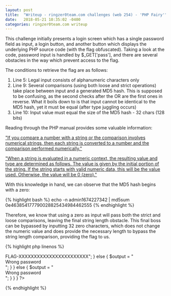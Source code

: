 ```yaml
---
layout: post
title:  "Writeup - ringzer0team.com challenges (web 254) - 'PHP Fairy'"
date:   2018-05-21 10:35:02 -0400
categories: ringzer0team.com writeup
---
```


This challenge initially presents a login screen which has a single password field as input, a login button, and another button which displays the underlying PHP source code (with the flag obfuscated). Taking a look at the code, password input is handled by $_GET['pass'], and there are several obstacles in the way which prevent access to the flag.

The conditions to retrieve the flag are as follows:
1. Line 5: Legal input consists of alphanumeric characters only
2. Line 9: Several comparisons (using both loose and strict operations) take place between input and a generated MD5 hash. This is supposed to be confusing, as the second checks after the OR are the first ones in reverse. What it boils down to is that input cannot be identical to the MD5 hash, yet it must be equal (after type juggling occurs)
3. Line 10: Input value must equal the size of the MD5 hash - 32 chars (128 bits)

Reading through the PHP manual provides some valuable information:

["If you compare a number with a string or the comparison involves numerical strings, then each string is converted to a number and the comparison performed numerically."](http://php.net/manual/en/language.operators.comparison.php)

["When a string is evaluated in a numeric context, the resulting value and type are determined as follows. The value is given by the initial portion of the string. If the string starts with valid numeric data, this will be the value used. Otherwise, the value will be 0 (zero)."](http://php.net/manual/en/language.types.string.php#language.types.string.conversion)

With this knowledge in hand, we can observe that the MD5 hash begins with a zero:

{% highlight bash %}
echo -n admin1674227342 | md5sum
0e463854177790028825434984462555
{% endhighlight %}

Therefore, we know that using a zero as input will pass both the strict and loose comparisons, leaving the final string length obstacle. This final boss can be bypassed by inputting 32 zero characters, which does not change the numeric value and does provide the necessary length to bypass the string length comparison, providing the flag to us.

{% highlight php linenos %}
<?php
$output = "";

if (isset($_GET['pass'])) {
  if(!preg_match('/^[^\W_]+$/', $_GET['pass'])) {
    $output = "Don't hack me please :(";
  } else {
    $pass = md5("admin1674227342");
    if ((((((((($_GET['pass'] == $pass)))) && (((($pass !== $_GET['pass']))))) || ((((($pass == $_GET['pass'])))) && ((($_GET['pass'] !== $pass)))))))) { // Trolling u lisp masta
      if (strlen($pass) == strlen($_GET['pass'])) {
        $output = "<div class='alert alert-success'>FLAG-XXXXXXXXXXXXXXXXXXXXXXX</div>";
      } else {
        $output = "<div class='alert alert-danger'>Wrong password</div>";
      }
    } else {
      $output = "<div class='alert alert-danger'>Wrong password</div>";
    }
  }
}
?>
{% endhighlight %}

